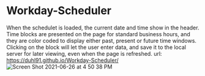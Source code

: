 # Workday-Scheduler
When the schedulet is loaded, the current date and time show in the header. 
Time blocks are presented on the page for standard business hours, 
and they are color coded to display either past, present or future time windows. 
Clicking on the block will let the user enter data, and save it to the local server for later viewing, 
even when the page is refreshed. 
url:  https://duhl91.github.io/Workday-Scheduler/
![Screen Shot 2021-06-26 at 4 50 38 PM](https://user-images.githubusercontent.com/84102220/123525453-c3051880-d69e-11eb-85ee-3b59012e643c.png)
